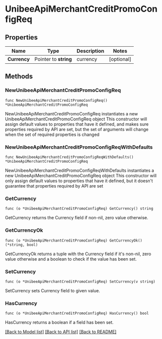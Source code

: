 # UnibeeApiMerchantCreditPromoConfigReq

## Properties

Name | Type | Description | Notes
------------ | ------------- | ------------- | -------------
**Currency** | Pointer to **string** | currency | [optional] 

## Methods

### NewUnibeeApiMerchantCreditPromoConfigReq

`func NewUnibeeApiMerchantCreditPromoConfigReq() *UnibeeApiMerchantCreditPromoConfigReq`

NewUnibeeApiMerchantCreditPromoConfigReq instantiates a new UnibeeApiMerchantCreditPromoConfigReq object
This constructor will assign default values to properties that have it defined,
and makes sure properties required by API are set, but the set of arguments
will change when the set of required properties is changed

### NewUnibeeApiMerchantCreditPromoConfigReqWithDefaults

`func NewUnibeeApiMerchantCreditPromoConfigReqWithDefaults() *UnibeeApiMerchantCreditPromoConfigReq`

NewUnibeeApiMerchantCreditPromoConfigReqWithDefaults instantiates a new UnibeeApiMerchantCreditPromoConfigReq object
This constructor will only assign default values to properties that have it defined,
but it doesn't guarantee that properties required by API are set

### GetCurrency

`func (o *UnibeeApiMerchantCreditPromoConfigReq) GetCurrency() string`

GetCurrency returns the Currency field if non-nil, zero value otherwise.

### GetCurrencyOk

`func (o *UnibeeApiMerchantCreditPromoConfigReq) GetCurrencyOk() (*string, bool)`

GetCurrencyOk returns a tuple with the Currency field if it's non-nil, zero value otherwise
and a boolean to check if the value has been set.

### SetCurrency

`func (o *UnibeeApiMerchantCreditPromoConfigReq) SetCurrency(v string)`

SetCurrency sets Currency field to given value.

### HasCurrency

`func (o *UnibeeApiMerchantCreditPromoConfigReq) HasCurrency() bool`

HasCurrency returns a boolean if a field has been set.


[[Back to Model list]](../README.md#documentation-for-models) [[Back to API list]](../README.md#documentation-for-api-endpoints) [[Back to README]](../README.md)


